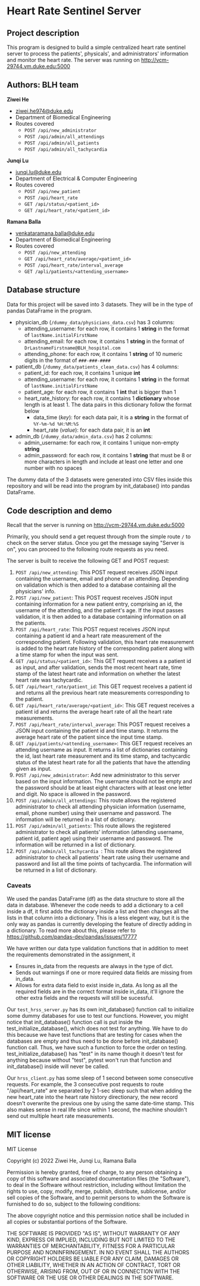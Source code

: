 # Heart Rate Sentinel Server



## Project description 
This program is designed to build a simple centralized heart rate sentinel 
server to process the patients', physicals', and administrators' information 
and 
monitor the 
heart rate. The server was running on http://vcm-29744.vm.duke.edu:5000

## Authors: BLH team 
**Ziwei He**
* <ziwei.he974@duke.edu>
* Department of Biomedical Engineering
* Routes covered 
  * `POST /api/new_administrator` 
  * `POST /api/admin/all_attendings` 
  * `POST /api/admin/all_patients` 
  * `POST /api/admin/all_tachycardia`

**Junqi Lu**
* <junqi.lu@duke.edu>
* Department of Electrical & Computer Engineering
* Routes covered
  * `POST /api/new_patient` 
  * `POST /api/heart_rate` 
  * `GET /api/status/<patient_id>`
  * `GET /api/heart_rate/<patient_id>`

**Ramana Balla**
* <venkataramana.balla@duke.edu>
* Department of Biomedical Engineering
* Routes covered
  * `POST /api/new_attending` 
  * `GET /api/heart_rate/average/<patient_id>`
  * `POST /api/heart_rate/interval_average` 
  * `GET /apli/patients/<attending_username>`

## Database structure 
Data for this project will be saved into 3 datasets. They will be in the type of pandas DataFrame in the program. 

* physician_db (`/dummy_data/physicians_data.csv`) has 3 columns: 
    * attending_username: for each row, it contains 1 **string** in the format of `lastName.initialFirstName`
    * attending_email: for each row, it contains 1 **string** in the format of `DrLastnameFirstname@BLH_hospital.com`
    * attending_phone: for each row, it contains 1 **string** of 10 numeric digits in the format of `###-###-####`
* patient_db (`/dummy_data/patients_clean_data.csv`) has 4 columns: 
    * patient_id: for each row, it contains 1 unique **int**
    * attending_username: for each row, it contains 1 **string** in the format of `lastName.initialFirstName`
    * patient_age: for each row, it contains 1 **int** that is bigger than 1
    * heart_rate_history: for each row, it contains 1 **dictionary** whose length is at least 1. The data pairs in this dictionary follow the format below 
        * data_time (_key_): for each data pair, it is a **string** in the format of `%Y-%m-%d %H:%M:%S`
        * heart_rate (_value_): for each data pair, it is an **int**
* admin_db (`/dummy_data/admin_data.csv`) has 2 columns: 
    * admin_username: for each row, it contains 1 unique non-empty **string**
    * admin_password: for each row, it contains 1 **string** that must be 8 or more characters in length and include at least one letter and one number with no spaces 

The dummy data of the 3 datasets were generated into CSV files inside this repository and will be read into the program by init_database() into pandas DataFrame. 

## Code description and demo
Recall that the server is running on http://vcm-29744.vm.duke.edu:5000

Primarily, you should send a get request through from the simple route `/` 
to check on the server status. Once you get the message saying "Server is 
on", you can proceed to the following route requests as you need. 

The server is built to receive the following GET and POST request:
1. ```POST /api/new_attending```: This POST request receives JSON input containing
the username, email and phone of an attending. Depending on validation
which is then added to a database containing all the physicians' info.
2. ```POST /api/new_patient```: This POST request receives JSON input containing
information for a new patient entry, comprising an id, the username of the
attending, and the patient's age. If the input passes validation, it is then
added to a database containing information on all the patients.
3. ```POST /api/heart_rate```: This POST request receives JSON input containing
a patient id and a heart rate measurement of the corresponding patient. 
Following validation, this heart rate measurement is added to the heart rate
history of the corresponding patient along with a time stamp for when the 
input was sent.
4. ```GET /api/status/<patient_id>```: This GET request receives a a patient id as
input, and after validation, sends the most recent heart rate, time stamp of 
the latest heart rate and information on whether the latest heart rate was
tachycardic.
5. ```GET /api/heart_rate/patient_id```: This GET request receives a patient id
and returns all the previous heart rate measurements corresponding to the 
patient.
6. ```GET /api/heart_rate/average/<patient_id>```: This GET request receives a
patient id and returns the average heart rate of all the heart rate
measurements.
7. ```POST /api/heart_rate/interval_average```: This POST request receives a 
JSON input containing the patient id and time stamp. It returns the
average heart rate of the patient since the input time stamp.
8. ```GET /api/patients/<attending_username>```: This GET request receives
an attending username as input. It returns a list of dictionaries containing 
the id, last heart rate measurement and its time stamp, and tachycardic status
of the latest heart rate for all the patients that have the attending given
as input.
9. ```POST /api/new_administrator```: Add new administrator to this server based on the input information. The username should not be empty and the password should be at least eight characters with at least one letter and digit. No space is allowed in the password.
10. ```POST /api/admin/all_attendings```: This route allows the registered administrator to check all attending physician information (username, email, phone number) using their username and password. The information will be returned in a list of dictionary.
11. ```POST /api/admin/all_patients```: This route allows the registered administrator to check all patients' information (attending username, patient id, patient age) using their username and password. The information will be returned in a list of dictionary.
12. ```POST /api/admin/all_tachycardia ```: This route allows the registered administrator to check all patients' heart rate using their username and password and list all the time points of tachycardia. The information will be returned in a list of dictionary.

### Caveats
We used the pandas DataFrame (df) as the data structure to store all the 
data in 
database. Whenever the code needs to add a dictionary to a cell inside a 
df, it first adds the dictionary inside a list and then changes all the 
lists in that column into a dictionary. This is a less elegent way, but it 
is the only way as pandas is currently developing the feature of directly 
adding in a dictionary. To read more about this, please refer to 
https://github.com/pandas-dev/pandas/issues/17777

We have written our data type validation functions that in addition to meet 
the requirements demonstrated in the assignment, it 
* Ensures in_data from the requests are always in the type of dict.
* Sends out warnings if one or more required data fields are missing from 
  in_data.
* Allows for extra data field to exist inside in_data. As long as all the 
  required fields are in the correct format inside in_data, it'll ignore 
  the other extra fields and the requests will still be sucessful.

Our `test_hrss_server.py` has its own init_database() function call to 
initialize 
some dummy databases for use to test our functions. However, you might 
notice that init_database() function call is put inside the 
test_initialize_database(), which does not test for anything. We have 
to do this because we have test functions that are testing for cases when 
the databases are empty and thus need to be done before init_database() 
function call. Thus, we have such a function to force the order on testing. 
test_initialize_database() has "test" in its name though it doesn't test 
for anything because without "test", pytest won't run that function and 
init_database() inside will never be called. 

Our `hrss_client.py` has some sleep of 1 second between some consecutive 
requests. For example, the 3 consecutive post requests to 
route "/api/heart_rate" are separated by 2 1-sec sleep such that when 
adding the new heart_rate into the heart rate history directionary, the new 
record doesn't overwrite the previous one by using the same date-time stamp.
This also makes sense in real life since within 1 second, the machine 
shouldn't send out multiple heart rate measurements. 




## MIT license
MIT License

Copyright (c) 2022 Ziwei He, Junqi Lu, Ramana Balla

Permission is hereby granted, free of charge, to any person obtaining a copy
of this software and associated documentation files (the "Software"), to deal
in the Software without restriction, including without limitation the rights
to use, copy, modify, merge, publish, distribute, sublicense, and/or sell
copies of the Software, and to permit persons to whom the Software is
furnished to do so, subject to the following conditions:

The above copyright notice and this permission notice shall be included in all
copies or substantial portions of the Software.

THE SOFTWARE IS PROVIDED "AS IS", WITHOUT WARRANTY OF ANY KIND, EXPRESS OR
IMPLIED, INCLUDING BUT NOT LIMITED TO THE WARRANTIES OF MERCHANTABILITY,
FITNESS FOR A PARTICULAR PURPOSE AND NONINFRINGEMENT. IN NO EVENT SHALL THE
AUTHORS OR COPYRIGHT HOLDERS BE LIABLE FOR ANY CLAIM, DAMAGES OR OTHER
LIABILITY, WHETHER IN AN ACTION OF CONTRACT, TORT OR OTHERWISE, ARISING FROM,
OUT OF OR IN CONNECTION WITH THE SOFTWARE OR THE USE OR OTHER DEALINGS IN THE
SOFTWARE.

